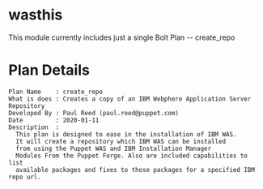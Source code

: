 # wasthis

This module currently includes just a single Bolt Plan -- create_repo
  
# Plan Details

```
Plan Name    : create_repo
What is does : Creates a copy of an IBM Webphere Application Server Repository
Developed By : Paul Reed (paul.reed@puppet.com)
Date         : 2020-01-11
Description  :
  This plan is designed to ease in the installation of IBM WAS.
  It will create a repository which IBM WAS can be installed
  from using the Puppet WAS and IBM Installation Manager
  Modules From the Puppet Forge. Also are included capabilities to list
  available packages and fixes to those packages for a specified IBM repo url.
```

